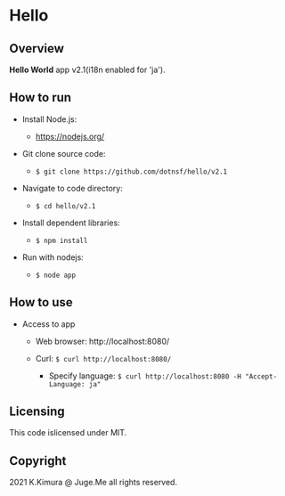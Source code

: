 # Hello

## Overview

**Hello World** app v2.1(i18n enabled for 'ja').


## How to run

- Install Node.js:

  - https://nodejs.org/

- Git clone source code:

  - `$ git clone https://github.com/dotnsf/hello/v2.1`

- Navigate to code directory:

  - `$ cd hello/v2.1`

- Install dependent libraries:

  - `$ npm install`

- Run with nodejs:

  - `$ node app`


## How to use

- Access to app

  - Web browser: http://localhost:8080/

  - Curl: `$ curl http://localhost:8080/`

    - Specify language: `$ curl http://localhost:8080 -H "Accept-Language: ja"`


## Licensing

This code islicensed under MIT.


## Copyright

2021 K.Kimura @ Juge.Me all rights reserved.
